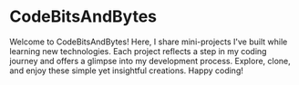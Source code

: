 # CodeBitsAndBytes
Welcome to CodeBitsAndBytes! Here, I share mini-projects I've built while learning new technologies. Each project reflects a step in my coding journey and offers a glimpse into my development process. Explore, clone, and enjoy these simple yet insightful creations. Happy coding!
